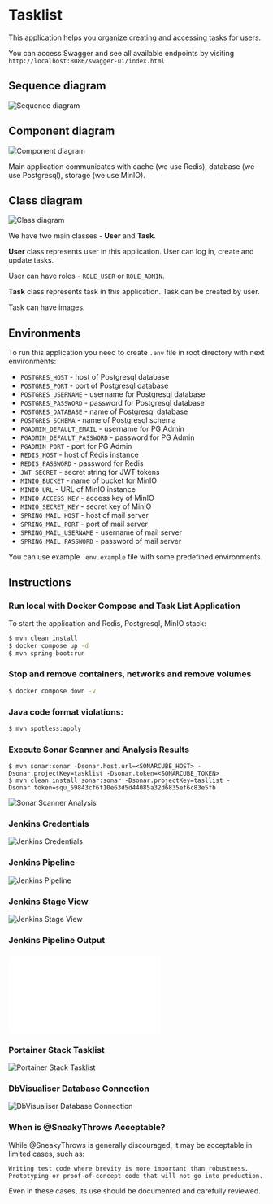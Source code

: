 # Tasklist

This application helps you organize creating and accessing tasks for users.

You can access Swagger and see all available endpoints by
visiting `http://localhost:8086/swagger-ui/index.html`

## Sequence diagram

![Sequence diagram](docs/sequence-diagram.png)

## Component diagram

![Component diagram](docs/component-diagram.png)

Main application communicates with cache (we use Redis), database (we use
Postgresql), storage (we use MinIO).

## Class diagram

![Class diagram](docs/class-diagram.png)

We have two main classes - **User** and **Task**.

**User** class represents user in this application. User can log in, create and
update tasks.

User can have roles - `ROLE_USER` or `ROLE_ADMIN`.

**Task** class represents task in this application. Task can be created by user.

Task can have images.

## Environments

To run this application you need to create `.env` file in root directory with
next environments:

- `POSTGRES_HOST` - host of Postgresql database
- `POSTGRES_PORT` - port of Postgresql database
- `POSTGRES_USERNAME` - username for Postgresql database
- `POSTGRES_PASSWORD` - password for Postgresql database
- `POSTGRES_DATABASE` - name of Postgresql database
- `POSTGRES_SCHEMA` - name of Postgresql schema
- `PGADMIN_DEFAULT_EMAIL` - username for PG Admin
- `PGADMIN_DEFAULT_PASSWORD` - password for PG Admin
- `PGADMIN_PORT` - port for PG Admin
- `REDIS_HOST` - host of Redis instance
- `REDIS_PASSWORD` - password for Redis
- `JWT_SECRET` - secret string for JWT tokens
- `MINIO_BUCKET` - name of bucket for MinIO
- `MINIO_URL` - URL of MinIO instance
- `MINIO_ACCESS_KEY` - access key of MinIO
- `MINIO_SECRET_KEY` - secret key of MinIO
- `SPRING_MAIL_HOST` - host of mail server
- `SPRING_MAIL_PORT` - port of mail server
- `SPRING_MAIL_USERNAME` - username of mail server
- `SPRING_MAIL_PASSWORD` - password of mail server

You can use example `.env.example` file with some predefined environments.

## Instructions


### Run local with Docker Compose and Task List Application
To start the application and Redis, Postgresql, MinIO stack:
```bash
$ mvn clean install
$ docker compose up -d
$ mvn spring-boot:run
```

### Stop and remove containers, networks and remove volumes
```bash
$ docker compose down -v
```

### Java code format violations:
```bash
$ mvn spotless:apply
```


### Execute Sonar Scanner and Analysis Results
```
$ mvn sonar:sonar -Dsonar.host.url=<SONARCUBE_HOST> -Dsonar.projectKey=tasklist -Dsonar.token=<SONARCUBE_TOKEN>
$ mvn clean install sonar:sonar -Dsonar.projectKey=tasllist -Dsonar.token=squ_59843cf6f10e63d5d44085a32d6835ef6c83e5fb

```
![Sonar Scanner Analysis](docs/sonarcube.png)

### Jenkins Credentials 
![Jenkins Credentials](docs/jenkins-credentials.png)

### Jenkins Pipeline
![Jenkins Pipeline](docs/jenkins-pipeline.png)

### Jenkins Stage View
![Jenkins Stage View](docs/jenkins-stage-view.png)

### Jenkins Pipeline Output 
### ![Jenkins Pipeline Output](docs/jenkins-console-output.txt)

### Portainer Stack Tasklist
![Portainer Stack Tasklist](docs/portainerStackTasklist.png)

### DbVisualiser Database Connection
![DbVisualiser Database Connection](docs/DbVisualiserDbConn.png)



### When is @SneakyThrows Acceptable?

While @SneakyThrows is generally discouraged, it may be acceptable in limited cases, such as:

    Writing test code where brevity is more important than robustness.
    Prototyping or proof-of-concept code that will not go into production.

Even in these cases, its use should be documented and carefully reviewed.